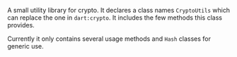 
A small utility library for crypto. It declares a class names `CryptoUtils` which can replace the one in `dart:crypto`. It includes the few methods this class provides.

Currently it only contains several usage methods and `Hash` classes for generic use.
